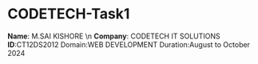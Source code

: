 # CODETECH-Task1
**Name**: M.SAI KISHORE \n
**Company**: CODETECH IT SOLUTIONS
**ID**:CT12DS2012
Domain:WEB DEVELOPMENT
Duration:August to October 2024


